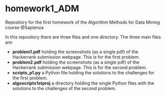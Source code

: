 # homework1_ADM
Repository for the first homework of the Algorithm Methods for Data Mining course @Sapienza


In this repository there are three files and one directory. The three main files are:
- __problem1.pdf__ holding the screenshots (as a single pdf) of the Hackerrank submission webpage. This is for the first problem. 
- __problem2.pdf__ holding the screenshots (as a single pdf) of the Hackerrank submission webpage. This is for the second problem. 
- __scripts_p1.py__ a Python file holding the solutions to the challenges for the first problem. 
- __algoscripts1stproj__ a directory holding the single Python files with the solutions to the challenges of the second problem. 

